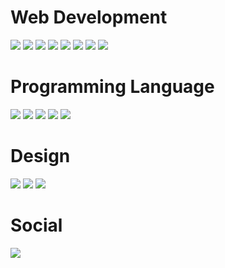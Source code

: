 # Web Development
<p>
  <img src="https://ziadoua.github.io/m3-Markdown-Badges/badges/React/react2.svg">
  <img src="https://ziadoua.github.io/m3-Markdown-Badges/badges/TypeScript/typescript2.svg">
  <img src="https://ziadoua.github.io/m3-Markdown-Badges/badges/Javascript/javascript2.svg">
  <img src="https://ziadoua.github.io/m3-Markdown-Badges/badges/TailwindCSS/tailwindcss2.svg">
  <img src="https://ziadoua.github.io/m3-Markdown-Badges/badges/HTML/html2.svg">
  <img src="https://ziadoua.github.io/m3-Markdown-Badges/badges/CSS/css2.svg">
  <img src="https://ziadoua.github.io/m3-Markdown-Badges/badges/Axios/axios2.svg">  
  <img src="https://ziadoua.github.io/m3-Markdown-Badges/badges/Postman/postman2.svg">
</p>

# Programming Language
<p>
  <img src="https://ziadoua.github.io/m3-Markdown-Badges/badges/Python/python2.svg"> 
  <img src="https://ziadoua.github.io/m3-Markdown-Badges/badges/C/c2.svg">
  <img src="https://ziadoua.github.io/m3-Markdown-Badges/badges/C++/c++2.svg">
  <img src="https://ziadoua.github.io/m3-Markdown-Badges/badges/Java/java2.svg">
  <img src="https://ziadoua.github.io/m3-Markdown-Badges/badges/CSharp/csharp2.svg">
</p>

# Design
<p>
  <img src="https://ziadoua.github.io/m3-Markdown-Badges/badges/Figma/figma2.svg">
  <img src="https://ziadoua.github.io/m3-Markdown-Badges/badges/Photoshop/photoshop2.svg">
  <img src="https://ziadoua.github.io/m3-Markdown-Badges/badges/Premiere/premiere2.svg">
</p>

<!--
https://github.com/ziadOUA/m3-Markdown-Badges?tab=readme-ov-file#browsing-the-list
<img src="https://ziadoua.github.io/m3-Markdown-Badges/badges/PyTorch/pytorch2.svg">
<img src="https://ziadoua.github.io/m3-Markdown-Badges/badges/RaspberryPI/raspberrypi2.svg">
<img src="https://ziadoua.github.io/m3-Markdown-Badges/badges/TensorFlow/tensorflow2.svg">
-->

# Social
[<img src="https://ziadoua.github.io/m3-Markdown-Badges/badges/LinkedIn/linkedin2.svg">](https://www.linkedin.com/in/kanyarat-phookosot)
